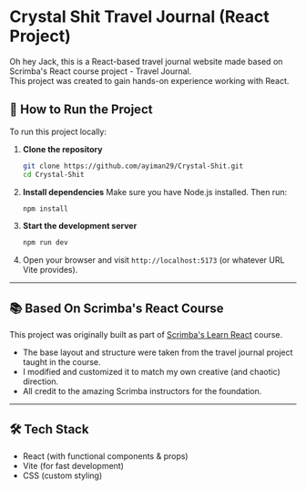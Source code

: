 # Crystal Shit Travel Journal (React Project)

Oh hey Jack, this is a React-based travel journal website made based on Scrimba's React course project - Travel Journal.  
This project was created to gain hands-on experience working with React. 

## 🚀 How to Run the Project

To run this project locally:

1. **Clone the repository**  
   ```bash
   git clone https://github.com/ayiman29/Crystal-Shit.git
   cd Crystal-Shit
   ```

2. **Install dependencies**
   Make sure you have Node.js installed. Then run:

   ```bash
   npm install
   ```

3. **Start the development server**

   ```bash
   npm run dev
   ```

4. Open your browser and visit `http://localhost:5173` (or whatever URL Vite provides).

---

## 📚 Based On Scrimba's React Course

This project was originally built as part of [Scrimba's Learn React](https://scrimba.com/learn-react-c0e) course.

* The base layout and structure were taken from the travel journal project taught in the course.
* I modified and customized it to match my own creative (and chaotic) direction.
* All credit to the amazing Scrimba instructors for the foundation.

---

## 🛠️ Tech Stack

* React (with functional components & props)
* Vite (for fast development)
* CSS (custom styling)

